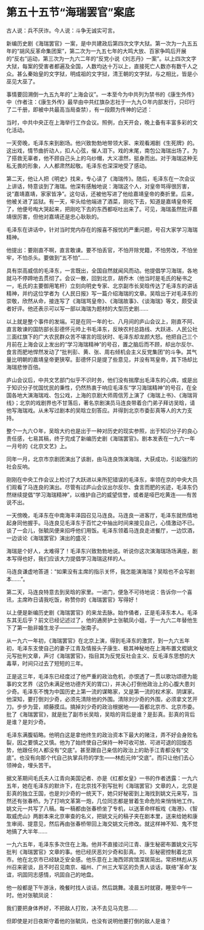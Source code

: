 # 第五十五节“海瑞罢官”案底

古人说：兵不厌诈。今人说：斗争无诚实可言。

新编历史剧《海瑞罢官》一案，是中共建政后第四次文字大狱。第一次为一九五五年的“胡风反革命集团案”，第二次为一九五七年的大鸣大放、百家争鸣后开展的“反右”运动，第三次为一九六二年的“反党小说《刘志丹》一案”。以上四次文字大狱，每案的受害者都遍及全国，人数均达十万以上，直接死亡人数亦有数千人之众。甚么秦始皇的文字狱，明成祖的文字狱，清王朝的文字狱，与之相比，皆是小巫见大巫了。

事情要回溯倒一九五九年的“上海会议”。一本至今为中共列为禁书的《康生外传》中（作者注：《康生外传》最早由中共红旗杂志社于一九九Ｏ年内部发行，只印行了二千册，即被中共最高当局查禁），有一段颇为传神的记述：

当时，中共中央正在上海举行工作会议。照例，白天开会，晚上备有丰富多彩的文化活动。

一天旁晚，毛泽东来到剧场。他兴致勃勃地带领大家、来观看湘剧《生死牌》的。这出戏，情节曲折动人，扣人心弦，催人泪下。戏的末尾，南包公海瑞出场了。为了搭救无辜者，他不顾自己头上的乌纱帽，大义凛然，挺身而出。对于海瑞这种无私无畏的形象，人人都肃然起敬。毛泽东也深深地受了感动。

第二天，他让人把《明史》找来，专心读了《海瑞传》。随后，毛泽东在一次会议上讲话，特意谈到了海瑞。他深有感触地说：海瑞这个人，对皇帝骂得很厉害，说“嘉靖嘉靖，家家皆净”。这句话，还被他写进了他给嘉靖皇帝的奏折里。后来，他被关进了监狱。有一天，牢头给他端进了酒菜，刚吃下去，知道是嘉靖皇帝死了，他便号啕大哭起来，把刚吃下去的东西都呕吐出来了。可见，海瑞虽然批评嘉靖很厉害，但他对嘉靖还是忠心耿耿的。

毛泽东在讲话中，针对当时党内存在的报喜不报忧的严重问题，号召大家学习海瑞精神。

他提出：要刚直不啊，直言敢谏。要不怕丢官，不怕开除党籍，不怕劳改，不怕坐牢，不怕杀头。要做到“五不怕”……

具有崇高威信的毛泽东，一言既出，全国自然就闻风而动。他提倡学习海瑞，各地就马不停蹄地去贯彻了。会议一散，回到北京，胡乔木（他当时是毛氏的秘书之一，毛氏的主要御用笔杆）立刻向明史专家、北京副市长吴晗传达了毛泽东的讲话精神，并约这位学者为《人民日报》写一篇介绍海瑞的文章。吴晗出于对毛泽东的崇敬，欣然从命，接连写了《海瑞骂皇帝》、《海瑞故事》、《谈海瑞》等文，颇受读者好评。他还表示可以写一部以海瑞为题材的大型历史剧……

以上就是整个事件的发端。可是在同一年的七、八月间的庐山会议上，刚直不阿、直言敢谏的国防部长彭德怀元帅上书毛泽东，反映农村总路线、大跃进、人民公社三面红旗下的广大农民群众苦不堪言的现状时、毛泽东却龙颜大怒。他把自己三个月前在上海会议上发出的“学习海瑞精神”的号召，置之脑后而不顾，却出尔反尔、食言而肥地悍然发动了“批判彭、黄、张、周右倾机会主义反党集团”的斗争。其气量比明朝的嘉靖皇帝更狭窄。彭德怀只是提了些意见，并没有骂皇帝，其下场却比海瑞悲惨百倍。

庐山会议后，中共文艺部门似乎不识时务，他们没有揣摩出毛泽东的心病，或是出于知识分子忧国忧民的秉性，仍然热衷于响应毛泽东“学习海瑞精神”的号召，在全国各地大演海瑞戏、包公戏，上海的京剧大师周信芳上演了《海瑞上书》、《海瑞背线》；北京的戏剧界也不甘落后，著名京剧演员马连良带着合门弟子拜访吴晗，请他写海瑞戏。从未写过剧本的吴晗立刻答应。并得到北京市委彭真等人的大力支持。

整个一九六Ｏ年，吴晗大约也是出于一种对历史的现实参照，出于知识分子的良心责任感，七易其稿，终于完成了新编历史剧《海瑞罢官》。剧本发表在一九六一年一月号的《北京文艺》上。

同年一月，北京市京剧团演出了该剧，由马连良饰演海瑞，大获成功，引起强烈的社会反响。

刚刚在中央工作会议上检讨了大跃进以来所犯错误的毛泽东，率领在京的中央大员们观看了马连良的演出。尽管有过庐山会议出尔反尔、食言而肥的劣迹，毛泽东仍然继续提倡“学习海瑞精神”，以维护自己的威望信誉，或者是哑巴吃黄连——有苦说不出。

一天傍晚，毛泽东在中南海丰泽园召见马连良。马连良一进客厅，毛泽东就热情地起身同他握手。马连良见毛泽东于百忙之中抽出时间来接见自己，心情激动不已。谈了一会儿，张毓凤便来招呼他们用饭。毛泽东领着马连良走进餐厅，一边饮酒，一边谈论《海瑞罢官》演出的盛况：

海瑞是个好人，太难得了！毛泽东兴致勃勃地说。听说你这次演海瑞场场满座，剧本写得也好，我们应该大力提倡学习海瑞这样的人。

马连良谦虚地答道：“如果没有主席的指示关怀，我怎能演海瑞？吴晗也不会写剧本……”。

第二天，马连良特意去到吴晗的家里。一进门，便急不可待地说：告诉你一个喜讯，主席昨日请我吃饭，称赞你的《海瑞罢官》写得好！

以上便是新编历史剧《海瑞罢官》的来龙去脉。始作俑者，正是毛泽东本人。毛泽东其无后乎？前文已经记述过了，他的通房护士张毓凤小姐，于一九六二年替他生下了第一胎非婚生龙子————张南子。

从一九六一年初，《海瑞罢官》在北京上演，得到毛泽东的激赏，到一九六五年初，毛泽东支使自己的妻子江青及情报头子康生、极其神秘地在上海布置文棍姚文元写批判文章，声讨《海瑞罢官》，指目其为反党反社会主义、反毛泽东思想的大毒草，时间只过去了短短的三年。

正是这三年，毛泽东已经度过了他严重的政治危机，亦恨透了一贯以歌功颂德为能事的文艺界（这仍未满足他功德齐天的胃口），并决心打倒他政治上的心腹大患刘少奇。毛泽东不愧为中国历史上第一流的谋略家，又是第一流的权术家、阴谋家。他深知，要打倒刘少奇，必须先清除他的外围。清除刘少奇的外围，必须拿文艺开刀。步步为营，顺藤摸瓜。搞掉刘少奇的政治根据地——首都北京市、北京市委。批了《海瑞罢官》，就是批了副市长吴晗，吴晗的背后是谁？是彭真。彭真的背后是谁？是刘少奇。

毛泽东满腹韬略。他明白这是拿他终生的政治资本下最大的赌注，弄不好会身败名裂，因之要慎之又慎。他为了始终使自己保持一种可收可放、可进可退的回旋态势，他跟任何人都没有“交底”。甚至跟自己亲信的政治上的助手江青都没有“交底”。也没有向那个代自己执掌兵符的学生——林彪元帅“交底”。而只让他们去心领神会，埋头苦干。

据文革期间毛氏夫人江青向美国记者、亦是《红都女皇》一书的作者透露：一九六五年，她在毛泽东的默许下，在北京找不到写批判《海瑞罢官》文章的人，北京是彭真的独立王国，也是刘少奇的一统天下，她只好秘密到上海找到姚文元来写，当然还有张春桥。为了打响文革第一炮，几位同志都是冒着生命危险来悄悄地工作。姚文元一共写了八稿。每一稿都由张春桥坐了专机，以送革命样板戏《海港》、《智取威虎山》两剧本来北京审查的名义，把姚文元的稿子夹在剧本里，送来给她和康生审阅、提意见，然后再由张春桥带回上海交姚文元修改。就这样神不知、鬼不觉地搞了大半年……

一九六五年，毛泽东多次住在上海。他并不直接过问江青、康生秘密布置姚文元写批判《海瑞罢官》文章的事。他已经厌恶刘少奇和彭真。刘、彭秘密控制着北京市。他在北京市已经缺乏安全感。他乐意在上海西郊宾馆深居简出。常把林彪从苏州召来密谈，且不时召见南京、福州、广州三大军区的负责人谈话，联络“革命”友谊，巩固同志感情，巩固自己的地盘。

他一般都是下午游泳，晚餐时找人谈话，然后跳舞。凌晨五时就寝，睡至中午一时。他对张毓凤说：

我们要把身体养好，不把敌人打败，决不去见马克思……

但即使是对日夜斯守着他的张毓凤，也没有说明他要打倒的敌人是谁？
